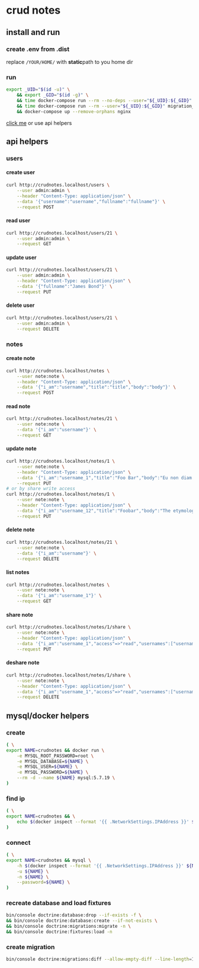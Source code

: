 # crud notes #

## install and run ##

### create .env from .dist ###

replace `/YOUR/HOME/` with **static**path to you home dir

### run ###

```bash
export _UID="$(id -u)" \
    && export _GID="$(id -g)" \
    && time docker-compose run --rm --no-deps --user="${_UID}:${_GID}" composer \
    && time docker-compose run --rm --user="${_UID}:${_GID}" migration_and_fixtures \
    && docker-compose up --remove-orphans nginx
```

[click me](http://crudnotes.localhost) or use api helpers

## api helpers ##
### users ###
#### create user #### 
```bash
curl http://crudnotes.localhost/users \
    --user admin:admin \
    --header "Content-Type: application/json" \
    --data '{"username":"username","fullname":"fullname"}' \
    --request POST
```
#### read user #### 
```bash
curl http://crudnotes.localhost/users/21 \
    --user admin:admin \
    --request GET
```
#### update user #### 
```bash
curl http://crudnotes.localhost/users/21 \
    --user admin:admin \
    --header "Content-Type: application/json" \
    --data '{"fullname":"James Bond"}' \
    --request PUT
```
#### delete user #### 
```bash
curl http://crudnotes.localhost/users/21 \
    --user admin:admin \
    --request DELETE
```
### notes ###
#### create note ####
```bash
curl http://crudnotes.localhost/notes \
    --user note:note \
    --header "Content-Type: application/json" \
    --data '{"i_am":"username","title":"title","body":"body"}' \
    --request POST
```
#### read note #### 
```bash
curl http://crudnotes.localhost/notes/21 \
    --user note:note \
    --data '{"i_am":"username"}' \
    --request GET
```
#### update note #### 
```bash
curl http://crudnotes.localhost/notes/1 \
    --user note:note \
    --header "Content-Type: application/json" \
    --data '{"i_am":"username_1","title":"Foo Bar","body":"Eu non diam phasellus vestibulum lorem sed risus ultricies tristiqu"}' \
    --request PUT
# or by share write access
curl http://crudnotes.localhost/notes/1 \
    --user note:note \
    --header "Content-Type: application/json" \
    --data '{"i_am":"username_12","title":"Foobar","body":"The etymology of foobar is generally traced to the World War II military slang FUBAR"}' \
    --request PUT
```
#### delete note #### 
```bash
curl http://crudnotes.localhost/notes/21 \
    --user note:note \
    --data '{"i_am":"username"}' \
    --request DELETE
```
#### list notes ####
```bash
curl http://crudnotes.localhost/notes \
    --user note:note \
    --data '{"i_am":"username_1"}' \
    --request GET
```
#### share note ####
```bash
curl http://crudnotes.localhost/notes/1/share \
    --user note:note \
    --header "Content-Type: application/json" \
    --data '{"i_am":"username_1","access"=>"read","usernames":["username_3","username_4"]}' \
    --request PUT
```
#### deshare note ####
```bash
curl http://crudnotes.localhost/notes/1/share \
    --user note:note \
    --header "Content-Type: application/json" \
    --data '{"i_am":"username_1","access"=>"read","usernames":["username_3","username_4"]}' \
    --request DELETE
```
## mysql/docker helpers ##
### create ###
```bash
( \
export NAME=crudnotes && docker run \
    -e MYSQL_ROOT_PASSWORD=root \
    -e MYSQL_DATABASE=${NAME} \
    -e MYSQL_USER=${NAME} \
    -e MYSQL_PASSWORD=${NAME} \
    --rm -d --name ${NAME} mysql:5.7.19 \
)
```
### find ip ###
```bash
( \
export NAME=crudnotes && \
    echo $(docker inspect --format '{{ .NetworkSettings.IPAddress }}' ${NAME}) \
)
```
### connect ###
```bash
( \
export NAME=crudnotes && mysql \
    -h $(docker inspect --format '{{ .NetworkSettings.IPAddress }}' ${NAME}) \
    -u ${NAME} \
    -n ${NAME} \
    --password=${NAME} \
)
```
### recreate database and load fixtures ###
```bash
bin/console doctrine:database:drop --if-exists -f \
&& bin/console doctrine:database:create --if-not-exists \
&& bin/console doctrine:migrations:migrate -n \
&& bin/console doctrine:fixtures:load -n
```
### create migration ###
```bash
bin/console doctrine:migrations:diff --allow-empty-diff --line-length=120 --formatted -n
```